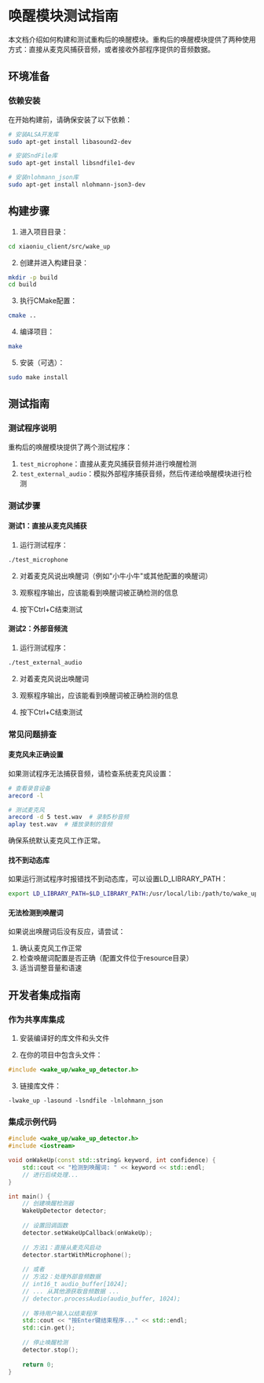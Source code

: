 # 唤醒模块测试指南

本文档介绍如何构建和测试重构后的唤醒模块。重构后的唤醒模块提供了两种使用方式：直接从麦克风捕获音频，或者接收外部程序提供的音频数据。

## 环境准备

### 依赖安装

在开始构建前，请确保安装了以下依赖：

```bash
# 安装ALSA开发库
sudo apt-get install libasound2-dev

# 安装SndFile库
sudo apt-get install libsndfile1-dev

# 安装nlohmann_json库
sudo apt-get install nlohmann-json3-dev
```

## 构建步骤

1. 进入项目目录：

```bash
cd xiaoniu_client/src/wake_up
```

2. 创建并进入构建目录：

```bash
mkdir -p build
cd build
```

3. 执行CMake配置：

```bash
cmake ..
```

4. 编译项目：

```bash
make
```

5. 安装（可选）：

```bash
sudo make install
```

## 测试指南

### 测试程序说明

重构后的唤醒模块提供了两个测试程序：

1. `test_microphone`：直接从麦克风捕获音频并进行唤醒检测
2. `test_external_audio`：模拟外部程序捕获音频，然后传递给唤醒模块进行检测

### 测试步骤

#### 测试1：直接从麦克风捕获

1. 运行测试程序：

```bash
./test_microphone
```

2. 对着麦克风说出唤醒词（例如"小牛小牛"或其他配置的唤醒词）

3. 观察程序输出，应该能看到唤醒词被正确检测的信息

4. 按下Ctrl+C结束测试

#### 测试2：外部音频流

1. 运行测试程序：

```bash
./test_external_audio
```

2. 对着麦克风说出唤醒词

3. 观察程序输出，应该能看到唤醒词被正确检测的信息

4. 按下Ctrl+C结束测试

### 常见问题排查

#### 麦克风未正确设置

如果测试程序无法捕获音频，请检查系统麦克风设置：

```bash
# 查看录音设备
arecord -l

# 测试麦克风
arecord -d 5 test.wav  # 录制5秒音频
aplay test.wav  # 播放录制的音频
```

确保系统默认麦克风工作正常。

#### 找不到动态库

如果运行测试程序时报错找不到动态库，可以设置LD_LIBRARY_PATH：

```bash
export LD_LIBRARY_PATH=$LD_LIBRARY_PATH:/usr/local/lib:/path/to/wake_up/libs
```

#### 无法检测到唤醒词

如果说出唤醒词后没有反应，请尝试：

1. 确认麦克风工作正常
2. 检查唤醒词配置是否正确（配置文件位于resource目录）
3. 适当调整音量和语速

## 开发者集成指南

### 作为共享库集成

1. 安装编译好的库文件和头文件

2. 在你的项目中包含头文件：

```cpp
#include <wake_up/wake_up_detector.h>
```

3. 链接库文件：

```
-lwake_up -lasound -lsndfile -lnlohmann_json
```

### 集成示例代码

```cpp
#include <wake_up/wake_up_detector.h>
#include <iostream>

void onWakeUp(const std::string& keyword, int confidence) {
    std::cout << "检测到唤醒词: " << keyword << std::endl;
    // 进行后续处理...
}

int main() {
    // 创建唤醒检测器
    WakeUpDetector detector;
    
    // 设置回调函数
    detector.setWakeUpCallback(onWakeUp);
    
    // 方法1：直接从麦克风启动
    detector.startWithMicrophone();
    
    // 或者
    // 方法2：处理外部音频数据
    // int16_t audio_buffer[1024];
    // ... 从其他源获取音频数据 ...
    // detector.processAudio(audio_buffer, 1024);
    
    // 等待用户输入以结束程序
    std::cout << "按Enter键结束程序..." << std::endl;
    std::cin.get();
    
    // 停止唤醒检测
    detector.stop();
    
    return 0;
}
``` 